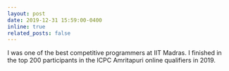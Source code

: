 ```yaml
---
layout: post
date: 2019-12-31 15:59:00-0400
inline: true
related_posts: false
---
```


I was one of the best competitive programmers at IIT Madras. I finished in the top 200 participants in the ICPC Amritapuri online qualifiers in 2019.
